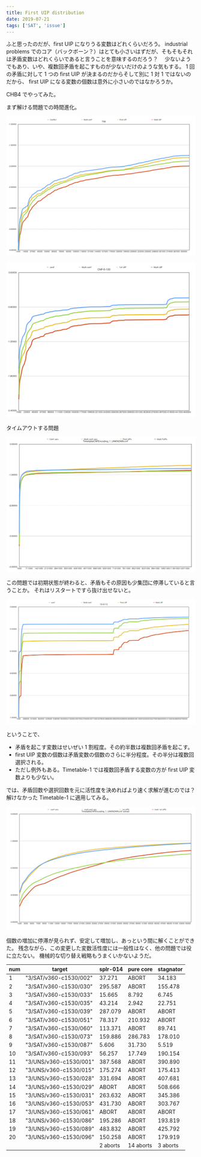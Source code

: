 ```yaml
---
title: First UIP distribution
date: 2019-07-21
tags: ['SAT', 'issue']
---
```


ふと思ったのだが、first UIP になりうる変数はどれくらいだろう。
industrial problems でのコア（バックボーン？）はとても小さいはずだが、そもそもそれは矛盾変数はどれくらいであると言うことを意味するのだろう？　
少ないようでもあり、いや、複数回矛盾を起こすものが少ないだけのような気もする。
1 回の矛盾に対して 1 つの first UIP が決まるのだからそして別に 1 対 1 ではないのだから、
first UIP になる変数の個数は意外に小さいのではなかろうか。

CHB4 でやってみた。

まず解ける問題での時間進化。

![](/img/2019/07-21/T56.png)

![](/img/2019/07-21/CNP-5-100.png)

タイムアウトする問題

![](/img/2019/07-21/Timetable-1.png)

この問題では初期状態が終わると、矛盾もその原因も少集団に停滞していると言うことか。
それはリスタートですら抜け出せないと。

![](/img/2019/07-21/10-3-13.png)

ということで、

- 矛盾を起こす変数はせいぜい 1 割程度。その約半数は複数回矛盾を起こす。
- first UIP 変数の個数は矛盾変数の個数のさらに半分程度。その半分は複数回選択される。
- ただし例外もある。Timetable-1 では複数回矛盾する変数の方が first UIP 変数よりも少ない。

では、矛盾回数や選択回数を元に活性度を決めればより速く求解が進むのでは？
解けなかった Timetable-1 に適用してみる。

![](/img/2019/07-21/Timetable-1-solved.png)

個数の増加に停滞が見られず、安定して増加し、あっという間に解くことができた。
残念ながら、この変更した変数活性度には一般性はなく、他の問題では役に立たない。
機械的な切り替え戦略もうまくいかないようだ。

| num | target                 | splr-014 | pure core | stagnator |
| --- | ---------------------- | -------- | --------- | --------- |
| 1   | "3/SAT/v360-c1530/002" | 37.271   | ABORT     | 34.183    |
| 2   | "3/SAT/v360-c1530/030" | 295.587  | ABORT     | 155.478   |
| 3   | "3/SAT/v360-c1530/033" | 15.665   | 8.792     | 6.745     |
| 4   | "3/SAT/v360-c1530/035" | 43.214   | 2.942     | 22.751    |
| 5   | "3/SAT/v360-c1530/039" | 287.079  | ABORT     | ABORT     |
| 6   | "3/SAT/v360-c1530/051" | 78.317   | 210.932   | ABORT     |
| 7   | "3/SAT/v360-c1530/060" | 113.371  | ABORT     | 89.741    |
| 8   | "3/SAT/v360-c1530/073" | 159.886  | 286.783   | 178.010   |
| 9   | "3/SAT/v360-c1530/087" | 5.606    | 31.730    | 5.519     |
| 10  | "3/SAT/v360-c1530/093" | 56.257   | 17.749    | 190.154   |
| 11  | "3/UNS/v360-c1530/001" | 387.568  | ABORT     | 390.890   |
| 12  | "3/UNS/v360-c1530/015" | 175.274  | ABORT     | 175.413   |
| 13  | "3/UNS/v360-c1530/028" | 331.694  | ABORT     | 407.681   |
| 14  | "3/UNS/v360-c1530/029" | ABORT    | ABORT     | 508.666   |
| 15  | "3/UNS/v360-c1530/031" | 263.632  | ABORT     | 345.386   |
| 16  | "3/UNS/v360-c1530/053" | 431.730  | ABORT     | 303.767   |
| 17  | "3/UNS/v360-c1530/061" | ABORT    | ABORT     | ABORT     |
| 18  | "3/UNS/v360-c1530/086" | 195.286  | ABORT     | 193.819   |
| 19  | "3/UNS/v360-c1530/089" | 483.832  | ABORT     | 425.792   |
| 20  | "3/UNS/v360-c1530/096" | 150.258  | ABORT     | 179.919   |
|     |                        | 2 aborts | 14 aborts | 3 aborts  |
